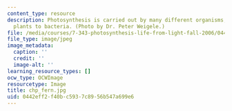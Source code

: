 ```yaml
---
content_type: resource
description: Photosynthesis is carried out by many different organisms, ranging from
  plants to bacteria. (Photo by Dr. Peter Weigele.)
file: /media/courses/7-343-photosynthesis-life-from-light-fall-2006/0442eff2f40bc5937c8956b547a699e6_chp_fern.jpg
file_type: image/jpeg
image_metadata:
  caption: ''
  credit: ''
  image-alt: ''
learning_resource_types: []
ocw_type: OCWImage
resourcetype: Image
title: chp_fern.jpg
uid: 0442eff2-f40b-c593-7c89-56b547a699e6
---
```

